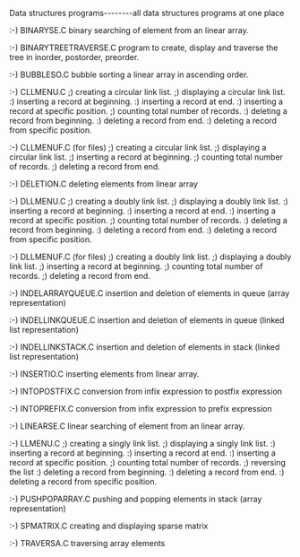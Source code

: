 Data structures programs--------all data structures programs at one place

:-) BINARYSE.C
    binary searching of element from an linear array.

:-) BINARYTREETRAVERSE.C
    program to create, display and traverse the tree in inorder, postorder, preorder.

:-) BUBBLESO.C
    bubble sorting a linear array in ascending order.

:-) CLLMENU.C
    ;) creating a circular link list.
    ;) displaying a circular link list.
    :) inserting a record at beginning.
    :) inserting a record at end.
    :) inserting a record at specific position.
    ;) counting total number of records.
    :) deleting a record from beginning.
    :) deleting a record from end.
    :) deleting a record from specific position.

:-) CLLMENUF.C (for files)
    ;) creating a circular link list.
    ;) displaying a circular link list.
    ;) inserting a record at beginning.
    ;) counting total number of records.
    ;) deleting a record from end.

:-) DELETION.C
    deleting elements from linear array

:-) DLLMENU.C
    ;) creating a doubly link list.
    ;) displaying a doubly link list.
    :) inserting a record at beginning.
    :) inserting a record at end.
    :) inserting a record at specific position.
    ;) counting total number of records.
    :) deleting a record from beginning.
    :) deleting a record from end.
    :) deleting a record from specific position.

:-) DLLMENUF.C (for files)
    ;) creating a doubly link list.
    ;) displaying a doubly link list.
    ;) inserting a record at beginning.
    ;) counting total number of records.
    ;) deleting a record from end.

:-) INDELARRAYQUEUE.C
    insertion and deletion of elements in queue (array representation)

:-) INDELLINKQUEUE.C
    insertion and deletion of elements in queue (linked list representation)

:-) INDELLINKSTACK.C
    insertion and deletion of elements in stack (linked list representation)
    
:-) INSERTIO.C
    inserting elements from linear array.

:-) INTOPOSTFIX.C
    conversion from infix expression to postfix expression

:-) INTOPREFIX.C
    conversion from infix expression to prefix expression

:-) LINEARSE.C
    linear searching of element from an linear array.

:-) LLMENU.C
    ;) creating a singly link list.
    ;) displaying a singly link list.
    :) inserting a record at beginning.
    :) inserting a record at end.
    :) inserting a record at specific position.
    ;) counting total number of records.
    ;) reversing the list
    :) deleting a record from beginning.
    :) deleting a record from end.
    :) deleting a record from specific position.

:-) PUSHPOPARRAY.C
    pushing and popping elements in stack (array representation)

:-) SPMATRIX.C
    creating and displaying sparse matrix

:-) TRAVERSA.C
    traversing array elements
